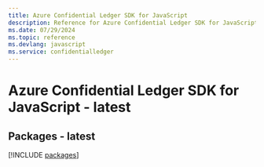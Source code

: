 ```yaml
---
title: Azure Confidential Ledger SDK for JavaScript
description: Reference for Azure Confidential Ledger SDK for JavaScript
ms.date: 07/29/2024
ms.topic: reference
ms.devlang: javascript
ms.service: confidentialledger
---
```

# Azure Confidential Ledger SDK for JavaScript - latest
## Packages - latest
[!INCLUDE [packages](confidential-ledger-index.md)]